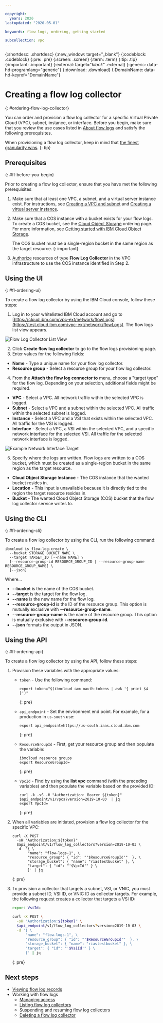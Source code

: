 ```yaml
---

copyright:
  years: 2020
lastupdated: "2020-05-01"

keywords: flow logs, ordering, getting started

subcollection: vpc
---
```


{:shortdesc: .shortdesc}
{:new_window: target="_blank"}
{:codeblock: .codeblock}
{:pre: .pre}
{:screen: .screen}
{:term: .term}
{:tip: .tip}
{:important: .important}
{:external: target="_blank_" .external}
{:generic: data-hd-programlang="generic"}
{:download: .download}
{:DomainName: data-hd-keyref="DomainName"}

# Creating a flow log collector
{: #ordering-flow-log-collector}

You can order and provision a flow log collector for a specific Virtual Private Cloud (VPC), subnet, instance, or interface. Before you begin, make sure that you review the use cases listed in [About flow logs](/docs/vpc?topic=vpc-fl-prereq) and satisfy the following prerequisites.

When provisioning a flow log collector, keep in mind that [the finest granularity wins](/docs/vpc?topic=vpc-flow-logs#flow-logs-granularity-wins).
{: tip}

## Prerequisites
{: #fl-before-you-begin}

Prior to creating a flow log collector, ensure that you have met the following prerequisites:

1. Make sure that at least one VPC, a subnet, and a virtual server instance exist. For instructions, see [Creating a VPC and subnet](/docs/vpc?topic=vpc-creating-a-vpc-using-the-ibm-cloud-console#creating-a-vpc-and-subnet) and [Creating a virtual server instance](/docs/vpc?topic=vpc-creating-a-vpc-using-the-ibm-cloud-console#creating-a-vsi).
2. Make sure that a COS instance with a bucket exists for your flow logs. To create a COS bucket, see the [Cloud Object Storage](https://cloud.ibm.com/catalog/services/cloud-object-storage) ordering page. For more information, see [Getting started with IBM Cloud Object Storage](/docs/cloud-object-storage?topic=cloud-object-storage-getting-started).

   The COS bucket must be a single-region bucket in the same region as the target resource.
   {: important}

3. [Authorize](/docs/iam?topic=iam-serviceauth#create-auth) resources of type **Flow Log Collector** in the VPC infrastructure to use the COS instance identified in Step 2.

## Using the UI
{: #fl-ordering-ui}

To create a flow log collector by using the IBM Cloud console, follow these steps:

1. Log in to your whitelisted IBM Cloud account and go to [https://cloud.ibm.com/vpc-ext/network/flowLogs](https://test.cloud.ibm.com/vpc-ext/network/flowLogs). The flow logs list view appears.

  ![Flow Log Collector List View](./images/list-view-01.png "Flow Log Collector List View")

2. Click **Create flow log collector** to go to the flow logs provisioning page.
3. Enter values for the following fields:

  * **Name** - Type a unique name for your flow log collector.
  * **Resource group** - Select a resource group for your flow log collector.

4. From the **Attach the flow log connector to** menu, choose a "target type" for the flow log. Depending on your selection, additional fields might be required.   

  * **VPC** - Select a VPC. All network traffic within the selected VPC is logged.
  * **Subnet** -  Select a VPC and a subnet within the selected VPC. All traffic within the selected subnet is logged.
  * **Instance** - Select a VPC and a VSI that exists within the selected VPC. All traffic for the VSI is logged.
  * **Interface** - Select a VPC, a VSI within the selected VPC, and a specific network interface for the selected VSI. All traffic for the selected network interface is logged.

  ![Example Network Interface Target](./images/flow-log-provision-interface-target-example.png "Example Network Interface Target")

5. Specify where the logs are written. Flow logs are written to a COS bucket, which must be created as a single-region bucket in the same region as the target resource.

  * **Cloud Object Storage Instance** - The COS instance that the wanted bucket resides in.
  * **Location** - This input is unavailable because it is directly tied to the region the target resource resides in.
  * **Bucket** - The wanted Cloud Object Storage (COS) bucket that the flow log collector service writes to.

## Using the CLI
{: #fl-ordering-cli}

To create a flow log collector by using the CLI, run the following command:

  ```
  ibmcloud is flow-log-create \
    --bucket STORAGE_BUCKET_NAME \
    --target TARGET_ID [--name NAME] \
    [--resource-group-id RESOURCE_GROUP_ID | --resource-group-name RESOURCE_GROUP_NAME] \
    [--json]
  ```

Where...

* **--bucket** is the name of the COS bucket.
* **--target** is the target for the flow log.
* **--name** is the new name for the flow log.
* **--resource-group-id** is the ID of the resource group. This option is mutually exclusive with **--resource-group-name**.
* **--resource-group-name** is the name of the resource group. This option is mutually exclusive with **--resource-group-id**.
* **--json** formats the output in JSON.

## Using the API
{: #fl-ordering-api}

To create a flow log collector by using the API, follow these steps:

1. Provision these variables with the appropriate values:

   * `token` - Use the following command:

      ```
      export token="$(ibmcloud iam oauth-tokens | awk '{ print $4 }')"
      ```
      {: pre}

   *  `api_endpoint` - Set the environment end point. For example, for a production in `us-south` use:

      ```
      export api_endpoint=https://us-south.iaas.cloud.ibm.com
      ```
      {: pre}

   * `ResourceGroupId` - First, get your resource group and then populate the variable:

      ```
      ibmcloud resource groups
      export ResourceGroupId=
      ```
      {: pre}

   * `VpcId` - Find by using the **list vpc** command (with the preceding variables) and then populate the variable based on the provided ID:

      ```
      curl -k -sS -H "Authorization: Bearer ${token}" $api_endpoint/v1/vpcs?version=2019-10-03  | jq
      export VpcId=
      ```
      {: pre}

2. When all variables are initiated, provision a flow log collector for the specific VPC:

   ```
   curl -X POST
     -sH "Authorization:${token}"
     $api_endpoint/v1/flow_log_collectors?version=2019-10-03 \
     -d  '{ \
          "name": "flow-logs-1", \
          "resource_group": { "id": "'$ResourceGroupId'"  }, \
          "storage_bucket": { "name": "riastestbucket" }, \
          "target": { "id": "'$VpcId'" } \
          }' | jq
   ```
   {: pre}

3. To provision a collector that targets a subnet, VSI, or VNIC, you must provide a subnet ID, VSI ID, or VNIC ID as collector targets. For example, the following request creates a collector that targets a VSI ID:

   ```bash
   export VsiId=

   curl -X POST \
     -sH "Authorization:${token}" \
     $api_endpoint/v1/flow_log_collectors?version=2019-10-03 \
     -d '{ \
      	 "name": "flow-logs-1", \
         "resource_group": { "id": "'$ResourceGroupId'"  }, \
         "storage_bucket": { "name": "riastestbucket" }, \
         "target": { "id": "'$VsiId'" } \
         }' | jq    
   ```
   {: pre}

## Next steps

* [Viewing flow log records](/docs/vpc?topic=vpc-fl-analyze)
* Working with flow logs
   * [Managing access](/docs/vpc?topic=vpc-fl-iam)
   * [Listing flow log collectors](/docs/vpc?topic=vpc-listing-all-flow-log-collectors)
   * [Suspending and resuming flow log collectors](/docs/vpc?topic=vpc-managing-flow-log-collectors_activate)
   * [Deleting a flow log collector](/docs/vpc?topic=vpc-deleting-a-flow-log-collector)
